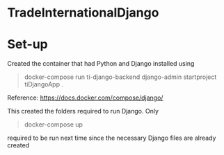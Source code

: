 # TradeInternationalDjango

# Set-up
Created the container that had Python and Django installed using 
> docker-compose run ti-django-backend django-admin startproject tiDjangoApp .

Reference: https://docs.docker.com/compose/django/

This created the folders required to run Django. Only
> docker-compose up

required to be run next time since the necessary Django files are already created